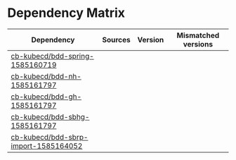 # Dependency Matrix

Dependency | Sources | Version | Mismatched versions
---------- | ------- | ------- | -------------------
[cb-kubecd/bdd-spring-1585160719](https://github.com/cb-kubecd/bdd-spring-1585160719.git) |  | []() | 
[cb-kubecd/bdd-nh-1585161797](https://github.com/cb-kubecd/bdd-nh-1585161797.git) |  | []() | 
[cb-kubecd/bdd-gh-1585161797](https://github.com/cb-kubecd/bdd-gh-1585161797.git) |  | []() | 
[cb-kubecd/bdd-sbhg-1585161797](https://github.com/cb-kubecd/bdd-sbhg-1585161797.git) |  | []() | 
[cb-kubecd/bdd-sbrp-import-1585164052](https://github.com/cb-kubecd/bdd-sbrp-import-1585164052.git) |  | []() | 
